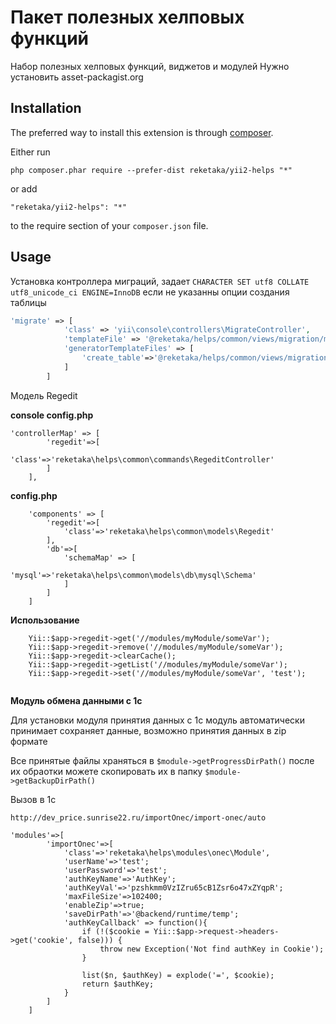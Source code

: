Пакет полезных хелповых функций
===============================
Набор полезных хелповых функций, виджетов и модулей
Нужно установить asset-packagist.org

Installation
------------

The preferred way to install this extension is through [composer](http://getcomposer.org/download/).

Either run

```
php composer.phar require --prefer-dist reketaka/yii2-helps "*"
```

or add

```
"reketaka/yii2-helps": "*"
```

to the require section of your `composer.json` file.


Usage
-----

Установка контроллера миграций, задает ```CHARACTER SET utf8 COLLATE utf8_unicode_ci ENGINE=InnoDB``` если не указанны опции создания таблицы

```php
'migrate' => [
            'class' => 'yii\console\controllers\MigrateController',
            'templateFile' => '@reketaka/helps/common/views/migration/migration.php',
            'generatorTemplateFiles' => [
                'create_table'=>'@reketaka/helps/common/views/migration/createTableMigration.php'
            ]
        ]
```

Модель Regedit

**console config.php**
```
'controllerMap' => [
        'regedit'=>[
            'class'=>'reketaka\helps\common\commands\RegeditController'
        ]
    ],
```

**config.php**
```
    'components' => [
        'regedit'=>[
            'class'=>'reketaka\helps\common\models\Regedit'
        ],
        'db'=>[
            'schemaMap' => [
                'mysql'=>'reketaka\helps\common\models\db\mysql\Schema'
            ]
        ]
    ]
```

**Использование**
```
    Yii::$app->regedit->get('//modules/myModule/someVar');
    Yii::$app->regedit->remove('//modules/myModule/someVar');
    Yii::$app->regedit->clearCache();
    Yii::$app->regedit->getList('//modules/myModule/someVar');
    Yii::$app->regedit->set('//modules/myModule/someVar', 'test');
    
```

**Модуль обмена данными с 1c**

Для установки модуля принятия данных с 1с
модуль автоматически принимает сохраняет данные, возможно принятия данных в zip формате

Все принятые файлы храняться в `$module->getProgressDirPath()` после их обраотки можете скопировать их в папку `$module->getBackupDirPath()`

Вызов в 1с
```
http://dev_price.sunrise22.ru/importOnec/import-onec/auto
```

```
'modules'=>[
        'importOnec'=>[
            'class'=>'reketaka\helps\modules\onec\Module',
            'userName'=>'test';
            'userPassword'=>'test';
            'authKeyName'=>'AuthKey';
            'authKeyVal'=>'pzshkmm0VzIZru65cB1Zsr6o47xZYqpR';
            'maxFileSize'=>102400;
            'enableZip'=>true;
            'saveDirPath'=>'@backend/runtime/temp';
            'authKeyCallback' => function(){
                if (!($cookie = Yii::$app->request->headers->get('cookie', false))) {
                    throw new Exception('Not find authKey in Cookie');
                }

                list($n, $authKey) = explode('=', $cookie);
                return $authKey;
            }
        ]
    ]
```